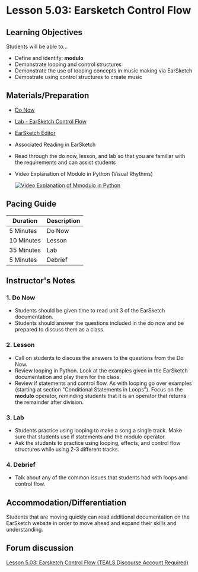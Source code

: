 # Lesson 5.03: Earsketch Control Flow

## Learning Objectives

Students will be able to...

* Define and identify: **modulo**
* Demonstrate looping and control structures
* Demonstrate the use of looping concepts in music making via EarSketch
* Demostrate using control structures to create music

## Materials/Preparation

* [Do Now]
* [Lab - EarSketch Control Flow]
* [EarSketch Editor]
* Associated Reading in EarSketch
* Read through the do now, lesson, and lab so that you are familiar with the requirements and can assist students
* Video Explanation of Modulo in Python (Visual Rhythms)

  [![Video Explanation of Mmodulo in Python](https://img.youtube.com/vi/2Tg9FxIajho/0.jpg)](https://youtu.be/2Tg9FxIajho)

## Pacing Guide

| **Duration**   | **Description** |
| ---------- | ----------- |
| 5 Minutes  | Do Now      |
| 10 Minutes | Lesson      |
| 35 Minutes | Lab         |
| 5 Minutes | Debrief     |

## Instructor's Notes

### 1. Do Now

* Students should be given time to read unit 3 of the EarSketch documentation.
* Students should answer the questions included in the do now and be prepared to discuss them as a class.

### 2. Lesson

* Call on students to discuss the answers to the questions from the Do Now.
* Review looping in Python. Look at the examples given in the EarSketch documentation and play them for the class.  
* Review if statements and control flow. As with looping go over examples (starting at section "Conditional Statements in Loops"). Focus on the **modulo** operator, reminding students that it is an operator that returns the remainder after division.

### 3. Lab

* Students practice using looping to make a song a single track. Make sure that students use if statements and the modulo operator.
* Ask the students to practice using looping, effects, and control flow structures while using 2-3 different tracks.

### 4. Debrief

* Talk about any of the common issues that students had with loops and control flow.

## Accommodation/Differentiation

Students that are moving quickly can read additional documentation on the EarSketch website in order to move ahead and expand their skills and understanding.

## Forum discussion

[Lesson 5.03: Earsketch Control Flow (TEALS Discourse Account Required)](https://forums.tealsk12.org/c/2nd-semester-unit-5-earsketch/lesson-5-03-earsketch-control-flow)

[Do Now]: do_now.md
[Lab - EarSketch Control Flow]: lab.md
[EarSketch Editor]: http://earsketch.gatech.edu/earsketch2/
